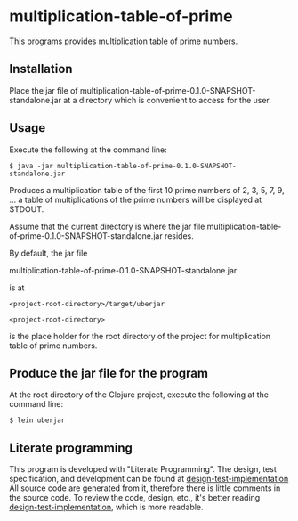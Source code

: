 
# multiplication-table-of-prime

This programs provides multiplication table of prime numbers.

## Installation

Place the jar file of multiplication-table-of-prime-0.1.0-SNAPSHOT-standalone.jar
at a directory which is convenient to access for the user.

## Usage

Execute the following at the command line:

    $ java -jar multiplication-table-of-prime-0.1.0-SNAPSHOT-standalone.jar

Produces a multiplication table of the first 10 prime numbers of 2, 3, 5, 7, 9, ...
a table of multiplications of the prime numbers will be displayed at STDOUT. 

Assume that the current directory is where the jar file multiplication-table-of-prime-0.1.0-SNAPSHOT-standalone.jar resides.

By default, the jar file

multiplication-table-of-prime-0.1.0-SNAPSHOT-standalone.jar

is at

    <project-root-directory>/target/uberjar

    <project-root-directory>

is the place holder for the root directory of the project for multiplication table of prime numbers. 

## Produce the jar file for the program

At the root directory of the Clojure project, execute the following at the command line:

    $ lein uberjar

## Literate programming

This program is developed with "Literate Programming". 
The design, test specification, and development can be found at
[design-test-implementation](./design-test-implementation.org)
All source code are generated from it, therefore 
there is little comments in the source code.
To review the code, design, etc., it's better reading [design-test-implementation](./design-test-implementation.org),
which is more readable.
